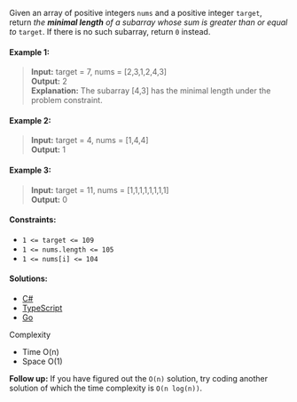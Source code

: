 Given an array of positive integers `nums` and a positive integer `target`, return _the **minimal length** of a_ _subarray_ _whose sum is greater than or equal to_ `target`. If there is no such subarray, return `0` instead.

#### Example 1:

> **Input:** target = 7, nums = [2,3,1,2,4,3]  
> **Output:** 2  
> **Explanation:** The subarray [4,3] has the minimal length under the problem constraint.

#### Example 2:

> **Input:** target = 4, nums = [1,4,4]  
> **Output:** 1

#### Example 3:

> **Input:** target = 11, nums = [1,1,1,1,1,1,1,1]  
> **Output:** 0

#### Constraints:

- `1 <= target <= 109`
- `1 <= nums.length <= 105`
- `1 <= nums[i] <= 104`

#### Solutions:

- [C#](/sliding-window/minimum-size-subarray-sum/minimum-size-subarray-sum.cs)
- [TypeScript](/sliding-window/minimum-size-subarray-sum/minimum-size-subarray-sum.ts)
- [Go](/sliding-window/minimum-size-subarray-sum/minimum-size-subarray-sum.go)

Complexity
- Time O(n)
- Space O(1)

**Follow up:** If you have figured out the `O(n)` solution, try coding another solution of which the time complexity is `O(n log(n))`.